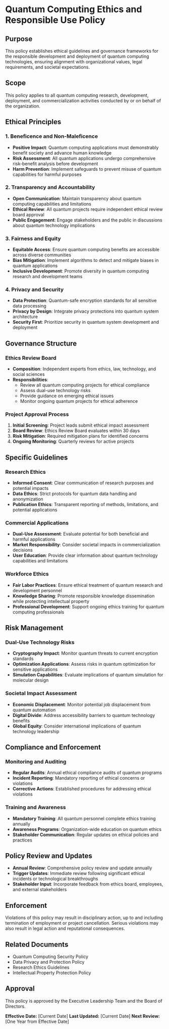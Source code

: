 # Quantum Computing Ethics and Responsible Use Policy

## Purpose
This policy establishes ethical guidelines and governance frameworks for the responsible development and deployment of quantum computing technologies, ensuring alignment with organizational values, legal requirements, and societal expectations.

## Scope
This policy applies to all quantum computing research, development, deployment, and commercialization activities conducted by or on behalf of the organization.

## Ethical Principles

### 1. Beneficence and Non-Maleficence
- **Positive Impact**: Quantum computing applications must demonstrably benefit society and advance human knowledge
- **Risk Assessment**: All quantum applications undergo comprehensive risk-benefit analysis before development
- **Harm Prevention**: Implement safeguards to prevent misuse of quantum capabilities for harmful purposes

### 2. Transparency and Accountability
- **Open Communication**: Maintain transparency about quantum computing capabilities and limitations
- **Ethical Review**: All quantum projects require independent ethical review board approval
- **Public Engagement**: Engage stakeholders and the public in discussions about quantum technology implications

### 3. Fairness and Equity
- **Equitable Access**: Ensure quantum computing benefits are accessible across diverse communities
- **Bias Mitigation**: Implement algorithms to detect and mitigate biases in quantum applications
- **Inclusive Development**: Promote diversity in quantum computing research and development teams

### 4. Privacy and Security
- **Data Protection**: Quantum-safe encryption standards for all sensitive data processing
- **Privacy by Design**: Integrate privacy protections into quantum system architecture
- **Security First**: Prioritize security in quantum system development and deployment

## Governance Structure

### Ethics Review Board
- **Composition**: Independent experts from ethics, law, technology, and social sciences
- **Responsibilities**:
  - Review all quantum computing projects for ethical compliance
  - Assess dual-use technology risks
  - Provide guidance on emerging ethical issues
  - Monitor ongoing quantum projects for ethical adherence

### Project Approval Process
1. **Initial Screening**: Project leads submit ethical impact assessment
2. **Board Review**: Ethics Review Board evaluates within 30 days
3. **Risk Mitigation**: Required mitigation plans for identified concerns
4. **Ongoing Monitoring**: Quarterly reviews for active projects

## Specific Guidelines

### Research Ethics
- **Informed Consent**: Clear communication of research purposes and potential impacts
- **Data Ethics**: Strict protocols for quantum data handling and anonymization
- **Publication Ethics**: Transparent reporting of methods, limitations, and potential applications

### Commercial Applications
- **Dual-Use Assessment**: Evaluate potential for both beneficial and harmful applications
- **Market Responsibility**: Consider societal impacts in commercialization decisions
- **User Education**: Provide clear information about quantum technology capabilities and limitations

### Workforce Ethics
- **Fair Labor Practices**: Ensure ethical treatment of quantum research and development personnel
- **Knowledge Sharing**: Promote responsible knowledge dissemination while protecting intellectual property
- **Professional Development**: Support ongoing ethics training for quantum computing professionals

## Risk Management

### Dual-Use Technology Risks
- **Cryptography Impact**: Monitor quantum threats to current encryption standards
- **Optimization Applications**: Assess risks in quantum optimization for sensitive applications
- **Simulation Capabilities**: Evaluate implications of quantum simulation for molecular design

### Societal Impact Assessment
- **Economic Displacement**: Monitor potential job displacement from quantum automation
- **Digital Divide**: Address accessibility barriers to quantum technology benefits
- **Global Equity**: Consider international implications of quantum technology leadership

## Compliance and Enforcement

### Monitoring and Auditing
- **Regular Audits**: Annual ethical compliance audits of quantum programs
- **Incident Reporting**: Mandatory reporting of ethical concerns or violations
- **Corrective Actions**: Established procedures for addressing ethical violations

### Training and Awareness
- **Mandatory Training**: All quantum personnel complete ethics training annually
- **Awareness Programs**: Organization-wide education on quantum ethics
- **Stakeholder Communication**: Regular updates on ethical policies and practices

## Policy Review and Updates
- **Annual Review**: Comprehensive policy review and update annually
- **Trigger Updates**: Immediate review following significant ethical incidents or technological breakthroughs
- **Stakeholder Input**: Incorporate feedback from ethics board, employees, and external stakeholders

## Enforcement
Violations of this policy may result in disciplinary action, up to and including termination of employment or project cancellation. Serious violations may also result in legal action and reputational consequences.

## Related Documents
- Quantum Computing Security Policy
- Data Privacy and Protection Policy
- Research Ethics Guidelines
- Intellectual Property Protection Policy

## Approval
This policy is approved by the Executive Leadership Team and the Board of Directors.

**Effective Date:** [Current Date]
**Last Updated:** [Current Date]
**Next Review:** [One Year from Effective Date]